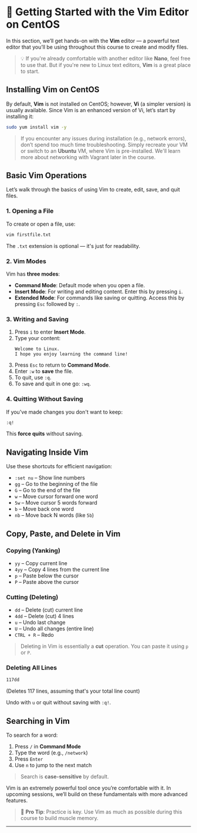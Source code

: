 # 🧩 Getting Started with the Vim Editor on CentOS

In this section, we’ll get hands-on with the **Vim** editor — a powerful text editor that you’ll be using throughout this course to create and modify files.

> 💡 If you're already comfortable with another editor like **Nano**, feel free to use that. But if you're new to Linux text editors, **Vim** is a great place to start.

## Installing Vim on CentOS

By default, **Vim** is not installed on CentOS; however, **Vi** (a simpler version) is usually available. Since Vim is an enhanced version of Vi, let’s start by installing it:

```bash
sudo yum install vim -y
```

> If you encounter any issues during installation (e.g., network errors), don’t spend too much time troubleshooting. Simply recreate your VM or switch to an **Ubuntu** VM, where Vim is pre-installed. We'll learn more about networking with Vagrant later in the course.

## Basic Vim Operations

Let’s walk through the basics of using Vim to create, edit, save, and quit files.

### 1. Opening a File

To create or open a file, use:

```bash
vim firstfile.txt
```

The `.txt` extension is optional — it's just for readability.

### 2. Vim Modes

Vim has **three modes**:

- **Command Mode**: Default mode when you open a file.
- **Insert Mode**: For writing and editing content. Enter this by pressing `i`.
- **Extended Mode**: For commands like saving or quitting. Access this by pressing `Esc` followed by `:`.

### 3. Writing and Saving

1. Press `i` to enter **Insert Mode**.
2. Type your content:
   ```
   Welcome to Linux.
   I hope you enjoy learning the command line!
   ```
3. Press `Esc` to return to **Command Mode**.
4. Enter `:w` to **save** the file.
5. To quit, use `:q`.
6. To save and quit in one go: `:wq`.

### 4. Quitting Without Saving

If you've made changes you don't want to keep:

```bash
:q!
```

This **force quits** without saving.

## Navigating Inside Vim

Use these shortcuts for efficient navigation:

- `:set nu` – Show line numbers
- `gg` – Go to the beginning of the file
- `G` – Go to the end of the file
- `w` – Move cursor forward one word
- `5w` – Move cursor 5 words forward
- `b` – Move back one word
- `nb` – Move back N words (like `5b`)

## Copy, Paste, and Delete in Vim

### Copying (Yanking)

- `yy` – Copy current line
- `4yy` – Copy 4 lines from the current line
- `p` – Paste below the cursor
- `P` – Paste above the cursor

### Cutting (Deleting)

- `dd` – Delete (cut) current line
- `4dd` – Delete (cut) 4 lines
- `u` – Undo last change
- `U` – Undo all changes (entire line)
- `CTRL + R` – Redo

> Deleting in Vim is essentially a **cut** operation. You can paste it using `p` or `P`.

### Deleting All Lines

```bash
117dd
```

(Deletes 117 lines, assuming that's your total line count)

Undo with `u` or quit without saving with `:q!`.

## Searching in Vim

To search for a word:

1. Press `/` in **Command Mode**
2. Type the word (e.g., `/network`)
3. Press `Enter`
4. Use `n` to jump to the next match

> Search is **case-sensitive** by default.

Vim is an extremely powerful tool once you’re comfortable with it. In upcoming sessions, we’ll build on these fundamentals with more advanced features.

> 💪 **Pro Tip**: Practice is key. Use Vim as much as possible during this course to build muscle memory.

---

